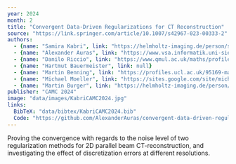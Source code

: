 ```yaml
---
year: 2024
month: 2
title: "Convergent Data-Driven Regularizations for CT Reconstruction"
source: "https://link.springer.com/article/10.1007/s42967-023-00333-2"
authors:
  - {name: "Samira Kabri", link: "https://helmholtz-imaging.de/person/samira-kabri/"}
  - {name: "Alexander Auras", link: "https://www.vsa.informatik.uni-siegen.de/en/auras-alexander-0"}
  - {name: "Danilo Riccio", link: "https://www.qmul.ac.uk/maths/profiles/ricciosd.html"}
  - {name: "Hartmut Bauermeister", link: null}
  - {name: "Martin Benning", link: "https://profiles.ucl.ac.uk/95169-martin-benning"}
  - {name: "Michael Moeller", link: "https://sites.google.com/site/michaelmoellermath"}
  - {name: "Martin Burger", link: "https://helmholtz-imaging.de/person/prof-dr-martin-burger/"}
publisher: "CAMC 2024"
image: "data/images/KabriCAMC2024.jpg"
links:
  BibTeX: "data/bibtex/KabriCAMC2024.bib"
  Code: "https://github.com/AlexanderAuras/convergent-data-driven-regularizations-for-ct-reconstruction"
---
```

Proving the convergence with regards to the noise level of two regularization methods for 2D parallel beam CT-reconstruction, and investigating the effect of discretization errors at different resolutions.
